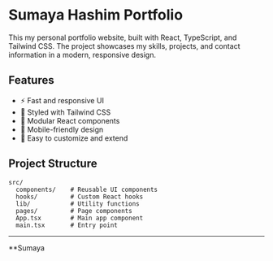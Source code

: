 # Sumaya Hashim Portfolio

This my personal portfolio website, built with React, TypeScript, and Tailwind CSS. The project showcases my skills, projects, and contact information in a modern, responsive design.

## Features

- ⚡ Fast and responsive UI
- 🎨 Styled with Tailwind CSS
- 🧩 Modular React components
- 📱 Mobile-friendly design
- 📝 Easy to customize and extend

## Project Structure

```
src/
  components/    # Reusable UI components
  hooks/         # Custom React hooks
  lib/           # Utility functions
  pages/         # Page components
  App.tsx        # Main app component
  main.tsx       # Entry point
```



---

**Sumaya
